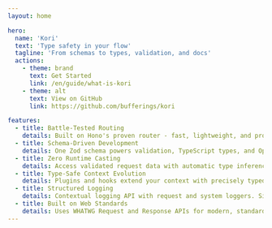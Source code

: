 ```yaml
---
layout: home

hero:
  name: 'Kori'
  text: 'Type safety in your flow'
  tagline: 'From schemas to types, validation, and docs'
  actions:
    - theme: brand
      text: Get Started
      link: /en/guide/what-is-kori
    - theme: alt
      text: View on GitHub
      link: https://github.com/bufferings/kori

features:
  - title: Battle-Tested Routing
    details: Built on Hono's proven router - fast, lightweight, and production-ready. Focus on your business logic while the routing engine handles performance.
  - title: Schema-Driven Development
    details: One Zod schema powers validation, TypeScript types, and OpenAPI documentation. Other Standard Schema libraries supported for validation and types.
  - title: Zero Runtime Casting
    details: Access validated request data with automatic type inference. No manual casting, no type assertions, no runtime surprises.
  - title: Type-Safe Context Evolution
    details: Plugins and hooks extend your context with precisely typed properties through method chaining. Your context grows safely as you add features.
  - title: Structured Logging
    details: Contextual logging API with request and system loggers. Simple console output by default, extensible with custom reporters.
  - title: Built on Web Standards
    details: Uses WHATWG Request and Response APIs for modern, standards-compliant HTTP handling.
---
```

